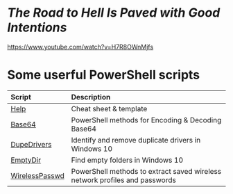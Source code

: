 # *The Road to Hell Is Paved with Good Intentions*

https://www.youtube.com/watch?v=H7R8OWnMjfs

# Some userful PowerShell scripts
| Script | Description |
| :--- | :--- |
| [Help](Help.md) | Cheat sheet & template |
| [Base64](Base64.ps1) | PowerShell methods for Encoding & Decoding Base64 |
| [DupeDrivers](DupeDrivers.ps1) | Identify and remove duplicate drivers in Windows 10 |
| [EmptyDir](EmptyDir.ps1) | Find empty folders in Windows 10 |
| [WirelessPasswd](WirelessPasswd.ps1) | PowerShell methods to extract saved wireless network profiles and passwords |
